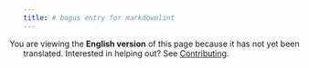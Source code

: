```yaml
---
title: # bogus entry for markdownlint
---
```


<i class="fa-solid fa-circle-info" style="margin-left: -1.5rem"></i> You are
viewing the **English version** of this page because it has not yet been
translated. Interested in helping out? See [Contributing](/docs/contributing/).
